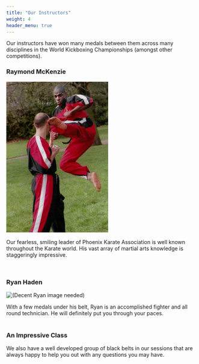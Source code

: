 ```yaml
---
title: "Our Instructors"
weight: 4
header_menu: true
---
```


Our instructors have won many medals between them across many disciplines in the World Kickboxing Championships (amongst other competitions).

### Raymond McKenzie
<p></p>
<img style="display: inline-block; height: 400px; width: auto;" src="images/raymckenzie.jpeg"/>
<p style="width: auto !important; display: inline-block">
Our fearless, smiling leader of Phoenix Karate Association is well known throughout the Karate world. His vast array of martial arts knowledge is staggeringly impressive.
</p>
</br></br>

### Ryan Haden
![(Decent Ryan image needed)](images/happy-ethnic-woman-sitting-at-table-with-laptop-3769021.jpg)

With a few medals under his belt, Ryan is an accomplished fighter and all round technician. He will definitely put you through your paces.
</br></br>

### An Impressive Class
We also have a well developed group of black belts in our sessions that are always happy to help you out with any questions you may have.
